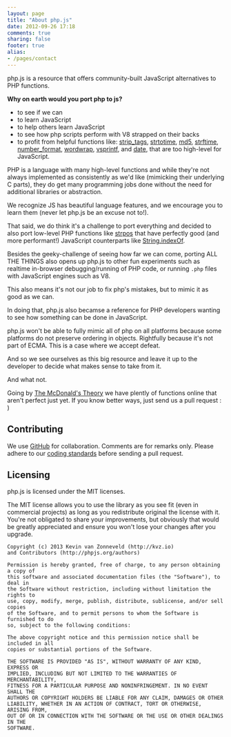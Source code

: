 ```yaml
---
layout: page
title: "About php.js"
date: 2012-09-26 17:18
comments: true
sharing: false
footer: true
alias:
- /pages/contact
---
```


php.js is a resource that offers community-built JavaScript alternatives to PHP functions.

**Why on earth would you port php to js?**

 - to see if we can
 - to learn JavaScript
 - to help others learn JavaScript
 - to see how php scripts perform with V8 strapped on their backs
 - to profit from helpful functions like:
[strip_tags](http://phpjs.org/functions/strip_tags/),
[strtotime](http://phpjs.org/functions/strtotime/),
[md5](http://phpjs.org/functions/md5/),
[strftime](http://phpjs.org/functions/strftime/),
[number_format](http://phpjs.org/functions/number_format/),
[wordwrap](http://phpjs.org/functions/wordwrap/), 
[vsprintf](http://phpjs.org/functions/vsprintf/), and
[date](http://phpjs.org/functions/date/), that are too high-level for JavaScript.

PHP is a language with many high-level functions and while they're not always 
implemented as consistently as we'd like (mimicking their underlying C parts), 
they do get many programming jobs done without the need for additional libraries
or abstraction. 

We recognize JS has beautiful language features, and we encourage you to learn them
(never let php.js be an excuse not to!).

That said, we do think it's a challenge to port everything and decided to also port 
low-level PHP functions like
[strpos](http://phpjs.org/functions/strpos/)
that have perfectly good (and more performant!) JavaScript 
counterparts like [String.indexOf](https://developer.mozilla.org/en-US/docs/JavaScript/Reference/Global_Objects/String/indexOf).

Besides the geeky-challenge of seeing how far we can come, porting ALL THE THINGS also 
opens up php.js to other fun experiments such as realtime in-browser debugging/running of
PHP code, or running `.php` files with JavaScript engines such as V8.

This also means it's not our job to fix php's mistakes, but to mimic it as good as we can.

In doing that, php.js also becamse a reference for PHP developers wanting to see how 
something can be done in JavaScript.

php.js won't be able to fully mimic all of php on all platforms because some platforms do not preserve ordering in objects. Rightfully because it's not part of ECMA. This is a case where we accept defeat.

And so we see ourselves as this big resource and leave it up to the developer 
to decide what makes sense to take from it.

And what not.

Going by [The McDonald's Theory](https://medium.com/what-i-learned-building/9216e1c9da7d) 
we have plently of functions online that aren't perfect just yet.
If you know better ways, just send us a pull request : )

## Contributing

We use [GitHub](http://github.com/kvz/phpjs) for collaboration. Comments are for remarks only.
Please adhere to our [coding standards](http://nodeguide.com/style.html) before
sending a pull request.

## Licensing

php.js is licensed under the MIT licenses.

The MIT license allows you to use the library as you see fit (even in commercial projects) as long as you redistribute original the license with it. You're not obligated to share your improvements, but obviously that would be greatly appreciated and ensure you won't lose your changes after you upgrade.

	Copyright (c) 2013 Kevin van Zonneveld (http://kvz.io) 
	and Contributors (http://phpjs.org/authors)

	Permission is hereby granted, free of charge, to any person obtaining a copy of
	this software and associated documentation files (the "Software"), to deal in
	the Software without restriction, including without limitation the rights to
	use, copy, modify, merge, publish, distribute, sublicense, and/or sell copies
	of the Software, and to permit persons to whom the Software is furnished to do
	so, subject to the following conditions:

	The above copyright notice and this permission notice shall be included in all
	copies or substantial portions of the Software.

	THE SOFTWARE IS PROVIDED "AS IS", WITHOUT WARRANTY OF ANY KIND, EXPRESS OR
	IMPLIED, INCLUDING BUT NOT LIMITED TO THE WARRANTIES OF MERCHANTABILITY,
	FITNESS FOR A PARTICULAR PURPOSE AND NONINFRINGEMENT. IN NO EVENT SHALL THE
	AUTHORS OR COPYRIGHT HOLDERS BE LIABLE FOR ANY CLAIM, DAMAGES OR OTHER
	LIABILITY, WHETHER IN AN ACTION OF CONTRACT, TORT OR OTHERWISE, ARISING FROM,
	OUT OF OR IN CONNECTION WITH THE SOFTWARE OR THE USE OR OTHER DEALINGS IN THE
	SOFTWARE.


